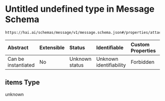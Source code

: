# Untitled undefined type in Message Schema

```txt
https://hai.ai/schemas/message/v1/message.schema.json#/properties/attachments/items
```



| Abstract            | Extensible | Status         | Identifiable            | Custom Properties | Additional Properties | Access Restrictions | Defined In                                                                                   |
| :------------------ | :--------- | :------------- | :---------------------- | :---------------- | :-------------------- | :------------------ | :------------------------------------------------------------------------------------------- |
| Can be instantiated | No         | Unknown status | Unknown identifiability | Forbidden         | Allowed               | none                | [message.schema.json\*](../../schemas/message/v1/message.schema.json "open original schema") |

## items Type

unknown
